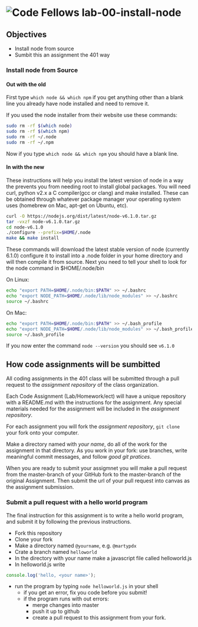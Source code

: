 ![Code Fellows](assets/badge.png) lab-00-install-node
=====================================================

## Objectives
* Install node from source
* Sumbit this an assignment the 401 way

### Install node from Source
#### Out with the old
First type `which node && which npm` if you get anything other than a blank line you already have node installed and need to remove it. 

If you used the node installer from their website use these commands:
```sh
sudo rm -rf $(which node)
sudo rm -rf $(which npm)
sudo rm -rf ~/.node
sudo rm -rf ~/.npm
```
Now if you type `which node && which npm` you should have a blank line.

#### In with the new
These instructions will help you install the latest version of node in a way the prevents you from needing root to install
global packages. You will need curl, python v2.x a C compiler(gcc or clang) and make installed. 
These can be obtained through whatever package manager your operating system uses (homebrew on Mac, apt-get on Ubuntu, etc).

```sh
curl -O https://nodejs.org/dist/latest/node-v6.1.0.tar.gz
tar -vxzf node-v6.1.0.tar.gz
cd node-v6.1.0
./configure --prefix=$HOME/.node
make && make install
```

These commands will download the latest stable version of node (currently 6.1.0) configure it to install into a .node folder in your 
home directory and will then compile it from source. Next you need to tell your shell to look for the node command in $HOME/.node/bin   

On Linux:

```sh
echo "export PATH=$HOME/.node/bin:$PATH" >> ~/.bashrc
echo "export NODE_PATH=$HOME/.node/lib/node_modules" >> ~/.bashrc
source ~/.bashrc
```

On Mac:

```sh
echo "export PATH=$HOME/.node/bin:$PATH" >> ~/.bash_profile
echo "export NODE_PATH=$HOME/.node/lib/node_modules" >> ~/.bash_profile
source ~/.bash_profile
```

If you now enter the command `node --version` you should see `v6.1.0`

## How code assignments will be sumbitted

All coding assignments in the 401 class will be submitted through a pull request to the _assignment repository_ of the class organization.  

Each Code Assignment (Lab/Homework/ect) will have a unique repository with a README.md with the instructions for the assignment. 
Any special materials needed for the assignment will be included in the _assignment repository_.  

For each assignment you will fork the _assignment repository_, `git clone` your fork onto your computer. 

Make a directory named with *your name*, do all of the work for the assignment in that directory. As you work in your fork: use branches, 
write meaningful commit messages, and follow *good git pratices*.

When you are ready to submit your assigmnet you will make a pull request from the master-branch of your GitHub fork to the master-branch 
of the original Assignment. Then submit the url of your pull request into canvas as the assignment submission.  

### Submit a pull request with a hello world program

The final instruction for this assignment is to write a hello world program, and submit it by following the previous instructions.
* Fork this repository
* Clone your fork
* Make a directory named `@yourname`, e.g. `@martypdx`
* Crate a branch named `helloworld`
* In the directory with your name make a javascript file called helloworld.js
* In helloworld.js write  

```js
console.log('hello, <your name>');
```

* run the program by typing `node helloworld.js` in your shell
	* if you get an error, fix you code before you submit!
	* if the program runs with out errors:
		* merge changes into master
		* push it up to github
		* create a pull request to this assignment from your fork.
